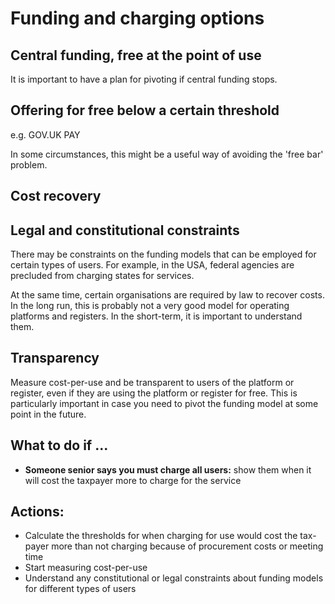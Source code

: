 <!-- TITLE: Funding & charging options-->

# Funding and charging options

## Central funding, free at the point of use

It is important to have a plan for pivoting if central funding stops.

## Offering for free below a certain threshold

e.g. GOV.UK PAY

In some circumstances, this might be a useful way of avoiding the 'free bar' problem.

## Cost recovery

## Legal and constitutional constraints

There may be constraints on the funding models that can be employed for certain types of users. For example, in the USA, federal agencies are precluded from charging states for services.

At the same time, certain organisations are required by law to recover costs. In the long run, this is probably not a very good model for operating platforms and registers. In the short-term, it is important to understand them.


## Transparency

Measure cost-per-use and be transparent to users of the platform or register, even if they are using the platform or register for free. This is particularly important in case you need to pivot the funding model at some point in the future.

## What to do if ...
* **Someone senior says you must charge all users:** show them when it will cost the taxpayer more to charge for the service

## Actions:

* Calculate the thresholds for when charging for use would cost the tax-payer more than not charging because of procurement costs or meeting time
* Start measuring cost-per-use
* Understand any constitutional or legal constraints about funding models for different types of users
